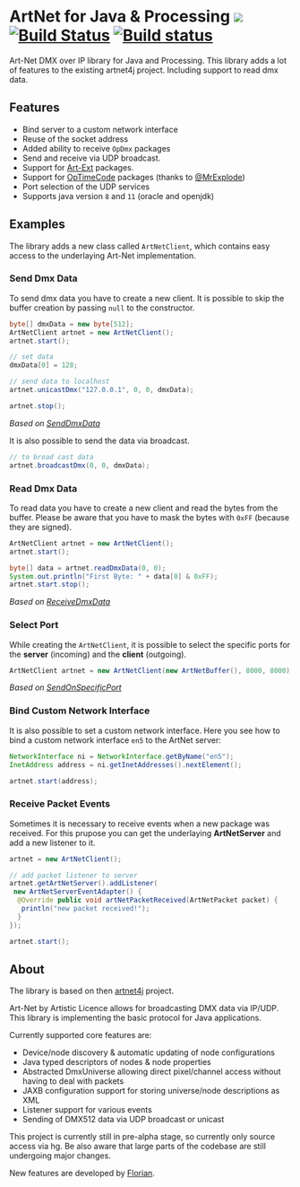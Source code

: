# ArtNet for Java & Processing [![](https://github.com/cansik/artnet4j/workflows/Java%20CI/badge.svg)](https://github.com/cansik/artnet4j/actions?workflow=Java+CI) [![Build Status](https://travis-ci.org/cansik/artnet4j.svg?branch=master)](https://travis-ci.org/cansik/artnet4j) [![Build status](https://ci.appveyor.com/api/projects/status/811y7bud6srbdbny?svg=true)](https://ci.appveyor.com/project/cansik/artnet4j)

Art-Net DMX over IP library for Java and Processing. This library adds a lot of features to the existing artnet4j project. Including support to read dmx data.

## Features

* Bind server to a custom network interface
* Reuse of the socket address
* Added ability to receive `OpDmx` packages
* Send and receive via UDP broadcast.
* Support for [Art-Ext](https://github.com/mattbeghin/Art-Ext-Poll) packages.
* Support for [OpTimeCode](https://art-net.org.uk/structure/time-keeping-triggering/arttimecode/) packages (thanks to [@MrExplode](https://github.com/MrExplode))
* Port selection of the UDP services
* Supports java version `8` and `11` (oracle and openjdk)

## Examples
The library adds a new class called `ArtNetClient`, which contains easy access to the underlaying Art-Net implementation.

### Send Dmx Data
To send dmx data you have to create a new client. It is possible to skip the buffer creation by passing `null` to the constructor.

```java
byte[] dmxData = new byte[512];
ArtNetClient artnet = new ArtNetClient();
artnet.start();

// set data
dmxData[0] = 128;

// send data to localhost
artnet.unicastDmx("127.0.0.1", 0, 0, dmxData);

artnet.stop();
```
*Based on [SendDmxData](examples/SendDmxData/SendDmxData.pde)*

It is also possible to send the data via broadcast.

```java
// to broad cast data
artnet.broadcastDmx(0, 0, dmxData);
```

### Read Dmx Data
To read data you have to create a new client and read the bytes from the buffer. Please be aware that you have to mask the bytes with `0xFF` (because they are signed).

```java
ArtNetClient artnet = new ArtNetClient();
artnet.start();

byte[] data = artnet.readDmxData(0, 0);
System.out.println("First Byte: " + data[0] & 0xFF);
artnet.start.stop();
```

*Based on [ReceiveDmxData](examples/ReceiveDmxData/ReceiveDmxData.pde)*

### Select Port
While creating the `ArtNetClient`, it is possible to select the specific ports for the **server** (incoming) and the **client** (outgoing).

```java
ArtNetClient artnet = new ArtNetClient(new ArtNetBuffer(), 8000, 8000);
```

*Based on [SendOnSpecificPort](examples/SendOnSpecificPort/SendOnSpecificPort.pde)*

### Bind Custom Network Interface
It is also possible to set a custom network interface. Here you see how to bind a custom network interface `en5` to the ArtNet server:

```java
NetworkInterface ni = NetworkInterface.getByName("en5");
InetAddress address = ni.getInetAddresses().nextElement();

artnet.start(address);
```

### Receive Packet Events
Sometimes it is necessary to receive events when a new package was received. For this prupose you can get the underlaying **ArtNetServer** and add a new listener to it.

```java
artnet = new ArtNetClient();

// add packet listener to server
artnet.getArtNetServer().addListener(
 new ArtNetServerEventAdapter() {
  @Override public void artNetPacketReceived(ArtNetPacket packet) {
   println("new packet received!");
  }
});

artnet.start();
```

## About
The library is based on then [artnet4j](https://code.google.com/archive/p/artnet4j/) project.

Art-Net by Artistic Licence allows for broadcasting DMX data via IP/UDP. This library is implementing the basic protocol for Java applications.

Currently supported core features are:

* Device/node discovery & automatic updating of node configurations
* Java typed descriptors of nodes & node properties
* Abstracted DmxUniverse allowing direct pixel/channel access without having to deal with packets
* JAXB configuration support for storing universe/node descriptions as XML
* Listener support for various events
* Sending of DMX512 data via UDP broadcast or unicast

This project is currently still in pre-alpha stage, so currently only source access via hg. Be also aware that large parts of the codebase are still undergoing major changes.

New features are developed by [Florian](https://github.com/cansik).
